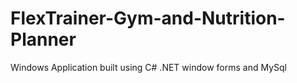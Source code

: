 # FlexTrainer-Gym-and-Nutrition-Planner
Windows Application built using C# .NET window forms and MySql
